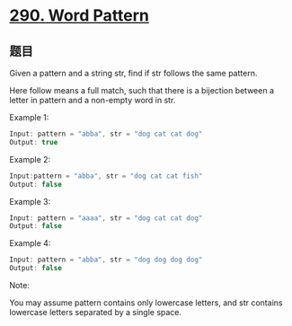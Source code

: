 # [290. Word Pattern](https://leetcode.com/problems/word-pattern/)

## 题目

Given a pattern and a string str, find if str follows the same pattern.

Here follow means a full match, such that there is a bijection between a letter in pattern and a non-empty word in str.

Example 1:

```c
Input: pattern = "abba", str = "dog cat cat dog"
Output: true
```

Example 2:

```c
Input:pattern = "abba", str = "dog cat cat fish"
Output: false
```

Example 3:

```c
Input: pattern = "aaaa", str = "dog cat cat dog"
Output: false
```

Example 4:

```c
Input: pattern = "abba", str = "dog dog dog dog"
Output: false
```

Note:

You may assume pattern contains only lowercase letters, and str contains lowercase letters separated by a single space.
